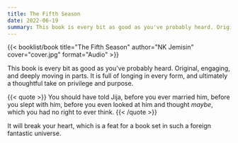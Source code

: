 ```yaml
---
title: The Fifth Season
date: 2022-06-19
summary: This book is every bit as good as you've probably heard. Original, engaging, and deeply moving…
---
```


{{< booklist/book
title="The Fifth Season"
author="NK Jemisin"
cover="cover.jpg"
format="Audio" >}}

This book is every bit as good as you've probably heard. Original, engaging, and deeply moving in parts. It is full of longing in every form, and ultimately a thoughtful take on privilege and purpose.

{{< quote >}}
You should have told Jija, before you ever married him, before you slept with him, before you even looked at him and thought *maybe*, which you had no right to ever think.
{{< /quote >}}

It will break your heart, which is a feat for a book set in such a foreign fantastic universe.